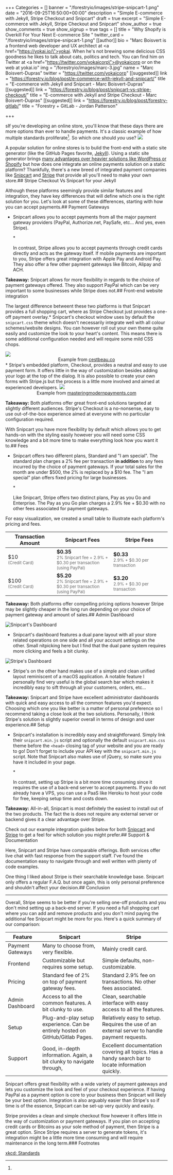 +++
Categories = []
banner = "/forestryio/images/stripe-snipcart-1.png"
date = "2016-09-25T16:50:00+00:00"
description = "Simple E-commerce with Jekyll, Stripe Checkout and Snipcart"
draft = true
excerpt = "Simple E-commerce with Jekyll, Stripe Checkout and Snipcart"
show_author = true
show_comments = true
show_signup = true
tags = []
title = "Why Shopify is Overkill For Your Next E-commerce Site "
twitter_card = "/forestryio/images/stripe-snipcart-1.png"
[[author]]
bio = "Marc Boisvert is a frontend web developer and UX architect at <a href=\"https://yokai.io/\">yokai</a>. When he's not brewing some delicious CSS goodness he likes to talk about cats, politics and tech. You can find him on Twitter at <a href=\"https://twitter.com/yokaicorp\">@yokaicorp</a> or on the web at yokai.io"
img = "/forestryio/images/marc-3.jpg"
name = "Marc Boisvert-Dupras"
twitter = "https://twitter.com/yokaicorp"
[[suggested]]
link = "https://forestry.io/blog/post/e-commerce-with-jekyll-and-snipcart/"
title = "E-commerce with Jekyll and Snipcart - Marc Boisvert-Dupras"
[[suggested]]
link = "https://forestry.io/blog/post/snipcart-vs-stripe-checkout/"
title = "E-commerce with Jekyll and Stripe Checkout - Marc Boisvert-Dupras"
[[suggested]]
link = "https://forestry.io/blog/post/forestry-gitlab/"
title = "Forestry + GitLab - Jordan Patterson"

+++


sIf you're developing an online store, you'll know that these days there are more options than ever to handle payments. It's a classic example of how multiple standards proliferate[^1]. So which one should *you* use?
<img src="/blog/forestryio/images/standards.png" class="center">

A popular solution for online stores is to bulid the front-end with a static site generator (like the GitHub Pages favorite, 
<a href="https://jekyllrb.com/">Jekyll</a>).  Using a static site generator brings 
<a href="https://forestry.io/blog/post/choose-static/">many advantages over heavier solutions like WordPress or Shopify</a> but how does one integrate an online payments solution on a static platform? Thankfully, there's a new breed of integrated payment companies like 
<a href="https://snipcart.com/">Snipcart</a> and 
<a href="https://stripe.com/">Stripe</a> that provide all you'll need to make your own store.## Stripe Checkout Vs Snipcart for your Jekyll



Although these platforms seemingly provide similar features and integration, they have key differences that will define which one is the right solution for you. Let's look at some of these differences, starting with how you can accept payments.## Payment Gateways

* <p>Snipcart allows you to accept payments from all the major payment gateway providers (PayPal, Authorize.net, PaySafe, etc... And yes, even Stripe).</p>* <p>In contrast, Stripe allows you to accept payments through credit cards directly and acts as the gateway itself. If mobile payments are important to you, Stripe offers great integration with Apple Pay and Android Pay. They also offer a few other payment gateways like Bitcoin, Alipay and ACH.</p>

**Takeaway:** Snipcart allows for more flexibility in regards to the choice of payment gateways offered. They also support PayPal which can be very important to some businesses while Stripe does not.## Front-end website integration



The largest difference betweent these two platforms is that Snipcart provides a full shopping cart, where as Stripe Checkout just provides a one-off payment overlay.* Snipcart's checkout window uses by default the `snipcart.css` theme which doesn't necessarily integrate well with all colour schemes/website designs. You can however roll out your own theme quite easily and customize the look to your heart's content. This means there is some additional configuration needed and will require some mild CSS chops.
  
  <img src="/blog/forestryio/images/snipcart.gif" class="large center">
<div style="text-align: center; display: block; font-size: 14px; ">Example from <a href="https://cestbeau.co" target="_blank">cestbeau.co</a></div>* Stripe's embedded platform, Checkout, provides a neutral and easy to use payment form. It offers little in the way of customization besides adding your logo at the top of the dialog. It is also possible to create your own forms with Stripe.js but the process is a little more involved and aimed at experienced developers.
  
  <img src="/blog/forestryio/images/stripe.gif" class="large center">
<div style="text-align: center; display: block; font-size: 14px; ">Example from <a href="https://www.masteringmodernpayments.com/" target="_blank">masteringmodernpayments.com</a></div>

**Takeaway:** Both platforms offer great front-end solutions targeted at slightly different audiences. Stripe's Checkout is a no-nonsense, easy to use out-of-the-box experience aimed at everyone with no particular configuration required.

With Snipcart you have more flexibility by default which allows you to get hands-on with the styling easily however you will need some CSS knowledge and a bit more time to make everything look how you want it to.## Fees

* <p>Snipcart offers two different plans, Standard and "I am special". The standard plan charges a 2% fee per transaction <strong>in addition</strong> to any fees incurred by the choice of payment gateways. If your total sales for the month are under $500, the 2% is replaced by a $10 fee. The "I am special" plan offers fixed pricing for large businesses.</p>* <p>Like Snipcart, Stripe offers two distinct plans, Pay as you Go and Enterprise. The Pay as you Go plan charges a 2.9% fee + $0.30 with no other fees associated for payment gateways.</p>

For easy visualization, we created a small table to illustrate each platform's pricing and fees.
<table class="pure-table">
<thead>
<tr>
<th>Transaction Amount</th>
<th width="35%">Snipcart Fees</th>
<th width="35%">Stripe Fees</th>
</tr>
</thead>
<tbody>
<tr>
<td>$10 <br><div style="font-size: 13px; color: #666;">(Credit Card)</div></td>
<td><strong>$0.35 </strong><br><div style="font-size: 13px; color: #666;">2% Snipcart fee + 2.9% + $0.30 per transaction (using PayPal)</div></td>
<td><strong>$0.33</strong><br><div style="font-size: 13px; color: #666;">2.9% + $0.30 per transaction</div></td>
</tr>
<tr>
<td>$100 <br><div style="font-size: 13px; color: #666;">(Credit Card)</div></td>
<td><strong>$5.20 </strong><br><div style="font-size: 13px; color: #666;">2% Snipcart fee + 2.9% + $0.30 per transaction (using PayPal)</div></td>
<td><strong>$3.20</strong><br><div style="font-size: 13px; color: #666;">2.9% + $0.30 per transaction</div></td>
</tr>
</tbody>
</table>


**Takeaway:** Both platforms offer compelling pricing options however Stripe may be slightly cheaper in the long run depending on your choice of payment gateway and amount of sales.## Admin Dashboard




<img src="/blog/forestryio/images/snipcart-3.png" alt="Snipcart's Dashboard">

* Snipcart's dashboard features a dual pane layout with all your store related operations on one side and all your account settings on the other. Small nitpicking here but I find that the dual pane system requires more clicking and feels a bit clunky.


<img src="/blog/forestryio/images/stripecheckout-1.png" alt="Stripe's Dashboard">

* Stripe's on the other hand makes use of a simple and clean unified layout reminiscent of a macOS application. A notable feature I personally find very useful is the global search bar which makes it incredibly easy to sift through all your customers, orders, etc...

**Takeaway:** Snipcart and Stripe have excellent administrator dashboards with quick and easy access to all the common features you'd expect. Choosing which one you like better is a matter of personal preference so I recommend taking a close look at the two solutions. Personally, I think Stripe's solution is slightly superior overall in terms of design and user experience.## Setup

* <p>Snipcart's installation is incredibly easy and straightforward. Simply link their <code>snipcart.min.js</code> script and optionally the default <code>snipcart.min.css</code> theme before the <code>&lt;head&gt;</code> closing tag of your website and you are ready to go! Don't forget to include your API key with the <code>snipcart.min.js</code> script. Note that Snipcart also makes use of jQuery, so make sure you have it included in your page.</p>* <p>In contrast, setting up Stripe is a bit more time consuming since it requires the use of a back-end server to accept payments. If you do not already have a VPS, you can use a PaaS like Heroku to host your code for free, keeping setup time and costs down.</p>

**Takeaway:** All-in-all, Snipcart is most definitely the easiest to install out of the two products. The fact the is does not require any external server or backend gives it a clear advantage over Stripe.

Check out our example integration guides below for both 
<a href="#!">Snipcart</a> and 
<a href="#!">Stripe</a> to get a feel for which solution you might prefer.## Support & Documentation



Here, Snipcart and Stripe have comparable offerings. Both services offer live chat with fast response from the support staff. I've found the documentation easy to navigate through and well written with plenty of code examples.

One thing I liked about Stripe is their searchable knowledge base. Snipcart only offers a regular F.A.Q. but once again, this is only personal preference and shouldn't affect your decision.## Conclusion


<hr>

Overall, Stripe seems to be better if you're selling one-off products and you don't mind setting up a back-end server.  If you need a full shopping cart where you can add and remove products and you don't mind paying the additional fee Snipcart might be more for you.  Here's a quick summary of our comparison:
<table class="pure-table">
<thead>
<tr>
<th>Feature</th>
<th>Snipcart</th>
<th>Stripe</th>
</tr>
</thead>
<tbody>
<tr>
<td>Payment Gateways</td>
<td>Many to choose from, very flexible.</td>
<td>Mainly credit card.</td>
</tr>
<tr>
<td>Frontend</td>
<td>Customizable but requires some setup.</td>
<td>Simple defaults, non-customizable.</td>
</tr>
<tr>
<td>Pricing</td>
<td>Standard fee of 2% on top of payment gateway fees.</td>
<td>Standard 2.9% fee on transactions. No other fees associated.</td>
</tr>
<tr>
<td>Admin Dashboard</td>
<td>Access to all the common features. A bit clunky to use.</td>
<td>Clean, searchable interface with easy access to all the features.</td>
</tr>
<tr>
<td>Setup</td>
<td>Plug-and-play setup experience. Can be entirely hosted on GitHub/Gitlab Pages.</td>
<td>Relatively easy to setup. Requires the use of an external server to handle payment requests.</td>
</tr>
<tr>
<td>Support</td>
<td>Good, in-depth information. Again, a bit clunky to navigate through,</td>
<td>Excellent documentation covering all topics. Has a handy search bar to locate information quickly.</td>
</tr>
</tbody>
</table>


Snipcart offers great flexibility with a wide variety of payment gateways and lets you customize the look and feel of your checkout experience. If having PayPal as a payment option is core to your business then Snipcart will likely be your best option. Integration is also arguably easier than Stripe's so if time is of the essence, Snipcart can be set-up very quickly and easily.

Stripe provides a clean and simple checkout flow however it offers little in the way of customization or payment gateways. If you plan on accepting credit cards or Bitcoins as your sole method of payment, then Stripe is a great option. Since Stripe requires a server to generate tokens, it's integration might be a little more time consuming and will require maintenance in the long term.### Footnotes



[^1]: 
<a href="https://xkcd.com/927/">xkcd: Standards</a>